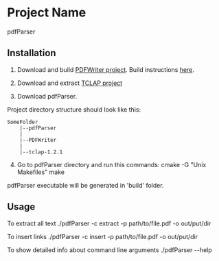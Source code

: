 # Project Name

pdfParser

## Installation

1) Download and build [PDFWriter project](https://github.com/galkahana/PDF-Writer).
Build instructions [here](https://github.com/galkahana/PDF-Writer/wiki/Building-and-running-samples).

2) Download and extract [TCLAP project](http://sourceforge.net/project/showfiles.php?group_id=76645)

3) Download pdfParser.

Project directory structure should look like this:

    SomeFolder
	    |--pdfParser
	    |
	    |--PDFWriter
	    |
	    |--tclap-1.2.1

4) Go to pdfParser directory and run this commands:
    cmake -G "Unix Makefiles"
    make

pdfParser executable will be generated in 'build' folder.

## Usage

To extract all text
    ./pdfParser -c extract -p path/to/file.pdf -o out/put/dir

To insert links
    ./pdfParser -c insert -p path/to/file.pdf -o out/put/dir

To show detailed info about command line arguments
    ./pdfParser --help

